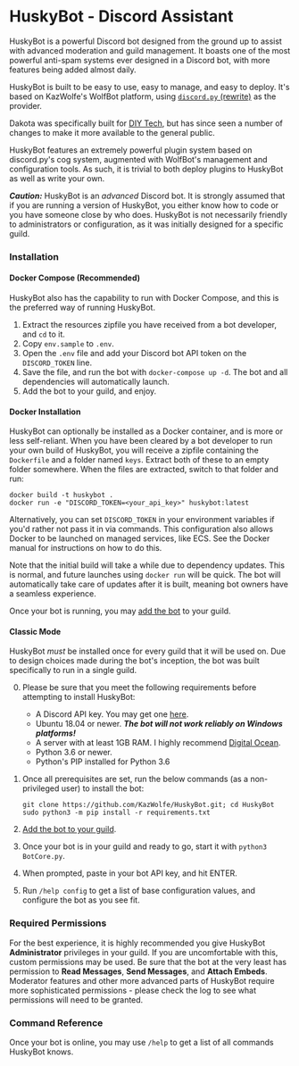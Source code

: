 # HuskyBot - Discord Assistant

HuskyBot is a powerful Discord bot designed from the ground up to assist with advanced moderation and
guild management. It boasts one of the most powerful anti-spam systems ever designed in a Discord bot,
with more features being added almost daily.

HuskyBot is built to be easy to use, easy to manage, and easy to deploy. It's based on KazWolfe's WolfBot
platform, using [`discord.py`  (rewrite)](https://github.com/Rapptz/discord.py/) as the provider.

Dakota was specifically built for [DIY Tech](https://discord.gg/diytech), but has since seen a number of
changes to make it more available to the general public.

HuskyBot features an extremely powerful plugin system based on discord.py's cog system, augmented with
WolfBot's management and configuration tools. As such, it is trivial to both deploy plugins to HuskyBot
as well as write your own.

***Caution:*** HuskyBot is an *advanced* Discord bot. It is strongly assumed that if you are running a
version of HuskyBot, you either know how to code or you have someone close by who does. HuskyBot is
not necessarily friendly to administrators or configuration, as it was initially designed for a specific
guild.

### Installation

#### Docker Compose (Recommended)

HuskyBot also has the capability to run with Docker Compose, and this is the preferred way of running HuskyBot.

1. Extract the resources zipfile you have received from a bot developer, and `cd` to it.
2. Copy `env.sample` to `.env`.
3. Open the `.env` file and add your Discord bot API token on the `DISCORD_TOKEN` line.
4. Save the file, and run the bot with `docker-compose up -d`. The bot and all dependencies will automatically launch.
5. Add the bot to your guild, and enjoy.

#### Docker Installation

HuskyBot can optionally be installed as a Docker container, and is more or less self-reliant. When you have been cleared
by a bot developer to run your own build of HuskyBot, you will receive a zipfile containing the `Dockerfile` and a 
folder named `keys`. Extract both of these to an empty folder somewhere. When the files are extracted, switch to that 
folder and run:

    docker build -t huskybot .
    docker run -e "DISCORD_TOKEN=<your_api_key>" huskybot:latest
    
Alternatively, you can set `DISCORD_TOKEN` in your environment variables if you'd rather not pass it in via commands.
This configuration also allows Docker to be launched on managed services, like ECS. See the Docker manual for 
instructions on how to do this.

Note that the initial build will take a while due to dependency updates. This is normal, and future launches using 
`docker run` will be quick. The bot will automatically take care of updates after it is built, meaning bot owners have 
a seamless experience.

Once your bot is running, you may [add the bot](https://discordapp.com/developers/docs/topics/oauth2#bots) to your 
guild.


#### Classic Mode
HuskyBot *must* be installed once for every guild that it will be used on. Due to design choices made
during the bot's inception, the bot was built specifically to run in a single guild. 

0. Please be sure that you meet the following requirements before attempting to install HuskyBot:

    * A Discord API key. You may get one [here](https://discordapp.com/developers/applications/).
    * Ubuntu 18.04 or newer. ***The bot will not work reliably on Windows platforms!***
    * A server with at least 1GB RAM. I highly recommend [Digital Ocean](https://m.do.co/c/77962b668c59).
    * Python 3.6 or newer.
    * Python's PIP installed for Python 3.6

2. Once all prerequisites are set, run the below commands (as a non-privileged user) to install the bot:

       git clone https://github.com/KazWolfe/HuskyBot.git; cd HuskyBot
       sudo python3 -m pip install -r requirements.txt
       
3. [Add the bot to your guild](https://discordapp.com/developers/docs/topics/oauth2#bots).
4. Once your bot is in your guild and ready to go, start it with `python3 BotCore.py`.
5. When prompted, paste in your bot API key, and hit ENTER.
6. Run `/help config` to get a list of base configuration values, and configure the bot as you see fit.

### Required Permissions
For the best experience, it is highly recommended you give HuskyBot **Administrator** privileges in your
guild. If you are uncomfortable with this, custom permissions may be used. Be sure that the bot at the
very least has permission to **Read Messages**, **Send Messages**, and **Attach Embeds**. Moderator features
and other more advanced parts of HuskyBot require more sophisticated permissions - please check the log to
see what permissions will need to be granted.

### Command Reference
Once your bot is online, you may use `/help` to get a list of all commands HuskyBot knows.
